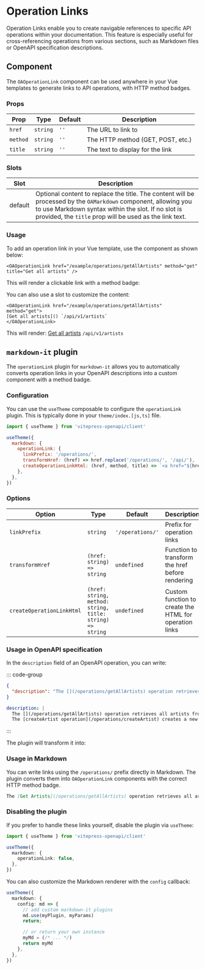 # Operation Links

Operation Links enable you to create navigable references to specific API operations within your documentation. This feature is especially useful for cross-referencing operations from various sections, such as Markdown files or OpenAPI specification descriptions.

## Component

The `OAOperationLink` component can be used anywhere in your Vue templates to generate links to API operations, with HTTP method badges.

### Props

| Prop | Type | Default | Description |
| ---- | ---- | ------- | ----------- |
| `href` | `string` | `''` | The URL to link to |
| `method` | `string` | `''` | The HTTP method (GET, POST, etc.) |
| `title` | `string` | `''` | The text to display for the link |

### Slots

| Slot    | Description                                                                                                                                                                                                                      |
|---------|----------------------------------------------------------------------------------------------------------------------------------------------------------------------------------------------------------------------------------|
| default | Optional content to replace the title. The content will be processed by the `OAMarkdown` component, allowing you to use Markdown syntax within the slot. If no slot is provided, the `title` prop will be used as the link text. |

### Usage

To add an operation link in your Vue template, use the component as shown below:

```vue
<OAOperationLink href="/example/operations/getAllArtists" method="get" title="Get all artists" />
```

This will render a clickable link with a method badge: <OAOperationLink href="/example/operations/getAllArtists" method="get" title="Get all artists" />

You can also use a slot to customize the content:

```vue
<OAOperationLink href="/example/operations/getAllArtists" method="get">
[Get all artists]() `/api/v1/artists`
</OAOperationLink>
```

This will render:
<OAOperationLink href="/example/operations/getAllArtists" method="get">[Get all artists]() `/api/v1/artists`</OAOperationLink>

## `markdown-it` plugin

The `operationLink` plugin for `markdown-it` allows you to automatically converts operation links in your OpenAPI descriptions into a custom component with a method badge.

### Configuration

You can use the `useTheme` composable to configure the `operationLink` plugin. This is typically done in your `theme/index.[js,ts]` file.

```js
import { useTheme } from 'vitepress-openapi/client'

useTheme({
  markdown: {
    operationLink: {
      linkPrefix: '/operations/',
      transformHref: (href) => href.replace('/operations/', '/api/'),
      createOperationLinkHtml: (href, method, title) => `<a href="${href}" class="operation-link">${title} (${method})</a>`,
    },
  },
})
```

### Options

| Option | Type | Default | Description |
| ------ | ---- | ------- | ----------- |
| `linkPrefix` | `string` | `'/operations/'` | Prefix for operation links |
| `transformHref` | `(href: string) => string` | `undefined` | Function to transform the href before rendering |
| `createOperationLinkHtml` | `(href: string, method: string, title: string) => string` | `undefined` | Custom function to create the HTML for operation links |

### Usage in OpenAPI specification

In the `description` field of an OpenAPI operation, you can write:

::: code-group

```json [json]
{
  "description": "The [](/operations/getAllArtists) operation retrieves all artists from the database.\nThe [createArtist operation](/operations/createArtist) creates a new artist in the database."
}
```

```yaml [yaml]
description: |
  The [](/operations/getAllArtists) operation retrieves all artists from the database.
  The [createArtist operation](/operations/createArtist) creates a new artist in the database.
```

:::

The plugin will transform it into:

<OAMarkdown :content="'The [](/operations/getAllArtists) operation retrieves all artists from the database.\nThe [createArtist operation](/operations/createArtist) creates a new artist in the database.'" />

### Usage in Markdown

You can write links using the `/operations/` prefix directly in Markdown. The plugin
converts them into `OAOperationLink` components with the correct HTTP method badge.

```markdown
The [Get Artists](/operations/getAllArtists) operation retrieves all artists.
```

### Disabling the plugin

If you prefer to handle these links yourself, disable the plugin via `useTheme`:

```ts
import { useTheme } from 'vitepress-openapi/client'

useTheme({
  markdown: {
    operationLink: false,
  },
})
```

You can also customize the Markdown renderer with the `config` callback:

```ts
useTheme({
  markdown: {
    config: md => {
      // add custom markdown-it plugins
      md.use(myPlugin, myParams)
      return;

      // or return your own instance
      myMd = (/* ... */)
      return myMd
    },
  },
})
```
